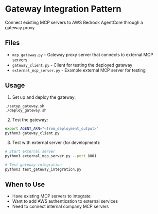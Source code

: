 # Gateway Integration Pattern

Connect existing MCP servers to AWS Bedrock AgentCore through a gateway proxy.

## Files

- `mcp_gateway.py` - Gateway proxy server that connects to external MCP servers
- `gateway_client.py` - Client for testing the deployed gateway
- `external_mcp_server.py` - Example external MCP server for testing

## Usage

1. Set up and deploy the gateway:
```bash
./setup_gateway.sh
./deploy_gateway.sh
```

2. Test the gateway:
```bash
export AGENT_ARN="<from_deployment_output>"
python3 gateway_client.py
```

3. Test with external server (for development):
```bash
# Start external server
python3 external_mcp_server.py --port 8001

# Test gateway integration
python3 test_gateway_integration.py
```

## When to Use

- Have existing MCP servers to integrate
- Want to add AWS authentication to external services
- Need to connect internal company MCP servers